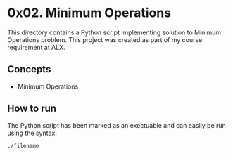 # 0x02. Minimum Operations
This directory contains a Python script implementing solution to Minimum Operations problem. This project was created as part of my course requirement at ALX.

## Concepts
* Minimum Operations

## How to run
The Python script has been marked as an exectuable and can easily be run using the syntax:

`./filename`
